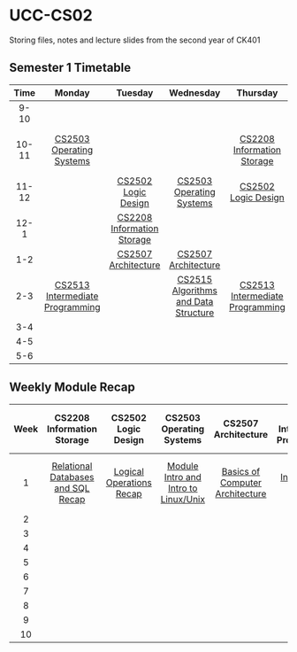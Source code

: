# UCC-CS02

Storing files, notes and lecture slides from the second year of CK401

## Semester 1 Timetable

| Time  |                                                               Monday                                                               |                                                         Tuesday                                                          |                                                                    Wednesday                                                                     |                                                              Thursday                                                              |                                                                      Friday                                                                      |
| :---: | :--------------------------------------------------------------------------------------------------------------------------------: | :----------------------------------------------------------------------------------------------------------------------: | :----------------------------------------------------------------------------------------------------------------------------------------------: | :--------------------------------------------------------------------------------------------------------------------------------: | :----------------------------------------------------------------------------------------------------------------------------------------------: |
| 9-10  |                                                                                                                                    |                                                                                                                          |                                                                                                                                                  |                                                                                                                                    |                                                                                                                                                  |
| 10-11 |        [CS2503<br>Operating Systems](https://github.com/ReeceDonovan/UCC-CS02/tree/master/CS2503%20-%20Operating%20Systems)        |                                                                                                                          |                                                                                                                                                  |      [CS2208<br>Information Storage](https://github.com/ReeceDonovan/UCC-CS02/tree/master/CS2208%20-%20Information%20Storage)      | [CS2515<br>Algorithms and Data Structure](https://github.com/ReeceDonovan/UCC-CS02/tree/master/CS2515%20-%20Algorithms%20and%20Data%20Structure) |
| 11-12 |                                                                                                                                    |        [CS2502<br>Logic Design](https://github.com/ReeceDonovan/UCC-CS02/tree/master/CS2502%20-%20Logic%20Design)        |               [CS2503<br>Operating Systems](https://github.com/ReeceDonovan/UCC-CS02/tree/master/CS2503%20-%20Operating%20Systems)               |             [CS2502<br>Logic Design](https://github.com/ReeceDonovan/UCC-CS02/tree/master/CS2502%20-%20Logic%20Design)             |                                                                                                                                                  |
| 12-1  |                                                                                                                                    | [CS2208<br>Information Storage](https://github.com/ReeceDonovan/UCC-CS02/tree/master/CS2208%20-%20Information%20Storage) |                                                                                                                                                  |                                                                                                                                    |                                                                                                                                                  |
|  1-2  |                                                                                                                                    |         [CS2507<br>Architecture](https://github.com/ReeceDonovan/UCC-CS02/tree/master/CS2507%20-%20Architecture)         |                     [CS2507<br>Architecture](https://github.com/ReeceDonovan/UCC-CS02/tree/master/CS2507%20-%20Architecture)                     |                                                                                                                                    |                                                                                                                                                  |
|  2-3  | [CS2513<br>Intermediate Programming](https://github.com/ReeceDonovan/UCC-CS02/tree/master/CS2513%20-%20Intermediate%20Programming) |                                                                                                                          | [CS2515<br>Algorithms and Data Structure](https://github.com/ReeceDonovan/UCC-CS02/tree/master/CS2515%20-%20Algorithms%20and%20Data%20Structure) | [CS2513<br>Intermediate Programming](https://github.com/ReeceDonovan/UCC-CS02/tree/master/CS2513%20-%20Intermediate%20Programming) |                                                                                                                                                  |
|  3-4  |                                                                                                                                    |                                                                                                                          |                                                                                                                                                  |                                                                                                                                    |                                                                                                                                                  |
|  4-5  |                                                                                                                                    |                                                                                                                          |                                                                                                                                                  |                                                                                                                                    |                                                                                                                                                  |
|  5-6  |                                                                                                                                    |                                                                                                                          |                                                                                                                                                  |                                                                                                                                    |                                                                                                                                                  |

## Weekly Module Recap

| Week |                                                        CS2208<br>Information Storage                                                        |                                                   CS2502<br>Logic Design                                                   |                                                         CS2503<br>Operating Systems                                                         |                                                     CS2507<br>Architecture                                                      |                                                 CS2513<br>Intermediate Programming                                                 |                                                              CS2515<br>Algorithms & Data Structures                                                              |
| :--: | :-----------------------------------------------------------------------------------------------------------------------------------------: | :------------------------------------------------------------------------------------------------------------------------: | :-----------------------------------------------------------------------------------------------------------------------------------------: | :-----------------------------------------------------------------------------------------------------------------------------: | :--------------------------------------------------------------------------------------------------------------------------------: | :--------------------------------------------------------------------------------------------------------------------------------------------------------------: |
|  1   | [Relational Databases and SQL Recap](https://github.com/ReeceDonovan/UCC-CS02/blob/master/CS2208%20-%20Information%20Storage/W1/Notes-1.md) | [Logical Operations Recap](https://github.com/ReeceDonovan/UCC-CS02/tree/master/CS2502%20-%20Logic%20Design/W1/Notes-1.md) | [Module Intro and Intro to Linux/Unix](https://github.com/ReeceDonovan/UCC-CS02/blob/master/CS2503%20-%20Operating%20Systems/W1/Notes-1.md) | [Basics of Computer Architecture](https://github.com/ReeceDonovan/UCC-CS02/blob/master/CS2507%20-%20Architecture/W1/Notes-1.md) | [Intro to OOP and ADT](https://github.com/ReeceDonovan/UCC-CS02/blob/master/CS2513%20-%20Intermediate%20Programming/W1/Notes-1.md) | [Basic Algorithms and Execution Efficiency](https://github.com/ReeceDonovan/UCC-CS02/blob/master/CS2515%20-%20Algorithms%20and%20Data%20Structure/W1/Notes-1.md) |
|  2   |                                                                                                                                             |                                                                                                                            |                                                                                                                                             |                                                                                                                                 |                                                                                                                                    |                                                                                                                                                                  |
|  3   |                                                                                                                                             |                                                                                                                            |                                                                                                                                             |                                                                                                                                 |                                                                                                                                    |                                                                                                                                                                  |
|  4   |                                                                                                                                             |                                                                                                                            |                                                                                                                                             |                                                                                                                                 |                                                                                                                                    |                                                                                                                                                                  |
|  5   |                                                                                                                                             |                                                                                                                            |                                                                                                                                             |                                                                                                                                 |                                                                                                                                    |                                                                                                                                                                  |
|  6   |                                                                                                                                             |                                                                                                                            |                                                                                                                                             |                                                                                                                                 |                                                                                                                                    |                                                                                                                                                                  |
|  7   |                                                                                                                                             |                                                                                                                            |                                                                                                                                             |                                                                                                                                 |                                                                                                                                    |                                                                                                                                                                  |
|  8   |                                                                                                                                             |                                                                                                                            |                                                                                                                                             |                                                                                                                                 |                                                                                                                                    |                                                                                                                                                                  |
|  9   |                                                                                                                                             |                                                                                                                            |                                                                                                                                             |                                                                                                                                 |                                                                                                                                    |                                                                                                                                                                  |
|  10  |                                                                                                                                             |                                                                                                                            |                                                                                                                                             |                                                                                                                                 |                                                                                                                                    |                                                                                                                                                                  |
